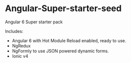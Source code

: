 # Angular-Super-starter-seed
Angular 6 Super starter pack

Includes:

* Angular 6 with Hot Module Reload enabled, ready to use.
* NgRedux 
* NgFormly to use JSON powered dynamic forms.
* Ionic v4
